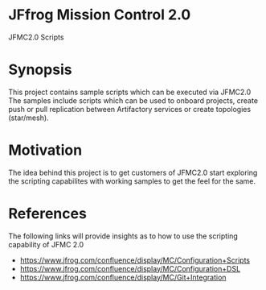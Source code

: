 # JFfrog Mission Control 2.0

JFMC2.0 Scripts

# Synopsis

This project contains sample scripts which can be executed via JFMC2.0 
The samples include scripts which can be used to onboard projects, create push or pull replication between Artifactory services or create topologies (star/mesh).

# Motivation

The idea behind this project is to get customers of JFMC2.0 start exploring the scripting capabilites
with working samples to get the feel for the same.

# References

The following links will provide insights as to how to use the scripting capability of JFMC 2.0

* https://www.jfrog.com/confluence/display/MC/Configuration+Scripts
* https://www.jfrog.com/confluence/display/MC/Configuration+DSL
* https://www.jfrog.com/confluence/display/MC/Git+Integration
